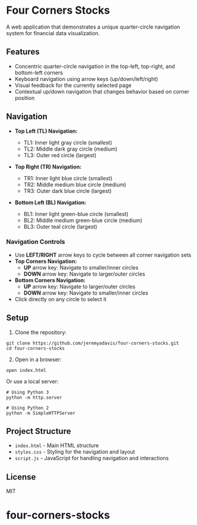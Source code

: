 # Four Corners Stocks

A web application that demonstrates a unique quarter-circle navigation system for financial data visualization.

## Features

- Concentric quarter-circle navigation in the top-left, top-right, and bottom-left corners
- Keyboard navigation using arrow keys (up/down/left/right)
- Visual feedback for the currently selected page
- Contextual up/down navigation that changes behavior based on corner position

## Navigation

- **Top Left (TL) Navigation:**

  - TL1: Inner light gray circle (smallest)
  - TL2: Middle dark gray circle (medium)
  - TL3: Outer red circle (largest)

- **Top Right (TR) Navigation:**

  - TR1: Inner light blue circle (smallest)
  - TR2: Middle medium blue circle (medium)
  - TR3: Outer dark blue circle (largest)

- **Bottom Left (BL) Navigation:**
  - BL1: Inner light green-blue circle (smallest)
  - BL2: Middle medium green-blue circle (medium)
  - BL3: Outer teal circle (largest)

### Navigation Controls

- Use **LEFT/RIGHT** arrow keys to cycle between all corner navigation sets
- **Top Corners Navigation:**
  - **UP** arrow key: Navigate to smaller/inner circles
  - **DOWN** arrow key: Navigate to larger/outer circles
- **Bottom Corners Navigation:**
  - **UP** arrow key: Navigate to larger/outer circles
  - **DOWN** arrow key: Navigate to smaller/inner circles
- Click directly on any circle to select it

## Setup

1. Clone the repository:

```
git clone https://github.com/jeremyadavis/four-corners-stocks.git
cd four-corners-stocks
```

2. Open in a browser:

```
open index.html
```

Or use a local server:

```
# Using Python 3
python -m http.server

# Using Python 2
python -m SimpleHTTPServer
```

## Project Structure

- `index.html` - Main HTML structure
- `styles.css` - Styling for the navigation and layout
- `script.js` - JavaScript for handling navigation and interactions

## License

MIT

# four-corners-stocks
